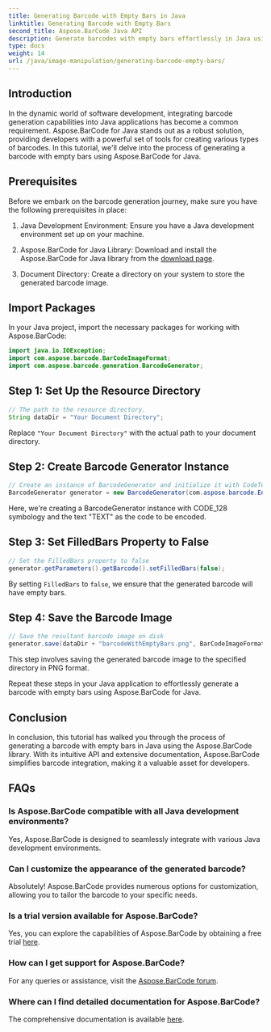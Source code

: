 ```yaml
---
title: Generating Barcode with Empty Bars in Java
linktitle: Generating Barcode with Empty Bars
second_title: Aspose.BarCode Java API
description: Generate barcodes with empty bars effortlessly in Java using Aspose.BarCode. Customize appearance and integrate seamlessly. Explore the tutorial now!
type: docs
weight: 14
url: /java/image-manipulation/generating-barcode-empty-bars/
---
```


## Introduction

In the dynamic world of software development, integrating barcode generation capabilities into Java applications has become a common requirement. Aspose.BarCode for Java stands out as a robust solution, providing developers with a powerful set of tools for creating various types of barcodes. In this tutorial, we'll delve into the process of generating a barcode with empty bars using Aspose.BarCode for Java.

## Prerequisites

Before we embark on the barcode generation journey, make sure you have the following prerequisites in place:

1. Java Development Environment: Ensure you have a Java development environment set up on your machine.

2. Aspose.BarCode for Java Library: Download and install the Aspose.BarCode for Java library from the [download page](https://releases.aspose.com/barcode/java/).

3. Document Directory: Create a directory on your system to store the generated barcode image.

## Import Packages

In your Java project, import the necessary packages for working with Aspose.BarCode:

```java
import java.io.IOException;
import com.aspose.barcode.BarCodeImageFormat;
import com.aspose.barcode.generation.BarcodeGenerator;
```

## Step 1: Set Up the Resource Directory

```java
// The path to the resource directory.
String dataDir = "Your Document Directory";
```

Replace `"Your Document Directory"` with the actual path to your document directory.

## Step 2: Create Barcode Generator Instance

```java
// Create an instance of BarcodeGenerator and initialize it with CodeText and Symbology
BarcodeGenerator generator = new BarcodeGenerator(com.aspose.barcode.EncodeTypes.CODE_128, "TEXT");
```

Here, we're creating a BarcodeGenerator instance with CODE_128 symbology and the text "TEXT" as the code to be encoded.

## Step 3: Set FilledBars Property to False

```java
// Set the FilledBars property to false
generator.getParameters().getBarcode().setFilledBars(false);
```

By setting `FilledBars` to `false`, we ensure that the generated barcode will have empty bars.

## Step 4: Save the Barcode Image

```java
// Save the resultant barcode image on disk
generator.save(dataDir + "barcodeWithEmptyBars.png", BarCodeImageFormat.PNG);
```

This step involves saving the generated barcode image to the specified directory in PNG format.

Repeat these steps in your Java application to effortlessly generate a barcode with empty bars using Aspose.BarCode for Java.

## Conclusion

In conclusion, this tutorial has walked you through the process of generating a barcode with empty bars in Java using the Aspose.BarCode library. With its intuitive API and extensive documentation, Aspose.BarCode simplifies barcode integration, making it a valuable asset for developers.

## FAQs

### Is Aspose.BarCode compatible with all Java development environments?
Yes, Aspose.BarCode is designed to seamlessly integrate with various Java development environments.

### Can I customize the appearance of the generated barcode?
Absolutely! Aspose.BarCode provides numerous options for customization, allowing you to tailor the barcode to your specific needs.

### Is a trial version available for Aspose.BarCode?
Yes, you can explore the capabilities of Aspose.BarCode by obtaining a free trial [here](https://releases.aspose.com/).

### How can I get support for Aspose.BarCode?
For any queries or assistance, visit the [Aspose.BarCode forum](https://forum.aspose.com/c/barcode/13).

### Where can I find detailed documentation for Aspose.BarCode?
The comprehensive documentation is available [here](https://reference.aspose.com/barcode/java/).
